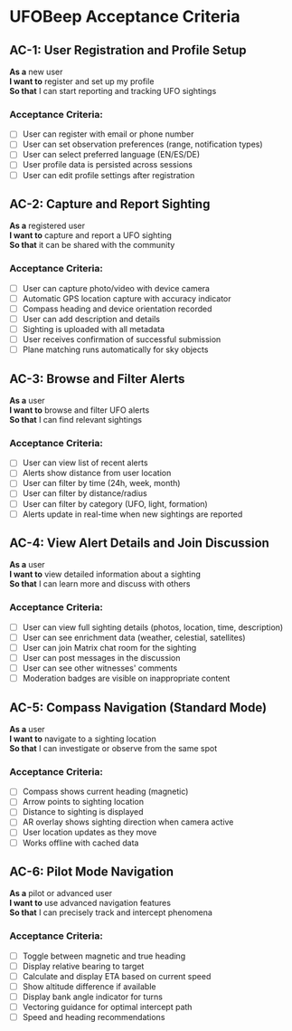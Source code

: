 # UFOBeep Acceptance Criteria

## AC-1: User Registration and Profile Setup
**As a** new user  
**I want to** register and set up my profile  
**So that** I can start reporting and tracking UFO sightings

### Acceptance Criteria:
- [ ] User can register with email or phone number
- [ ] User can set observation preferences (range, notification types)
- [ ] User can select preferred language (EN/ES/DE)
- [ ] User profile data is persisted across sessions
- [ ] User can edit profile settings after registration

## AC-2: Capture and Report Sighting
**As a** registered user  
**I want to** capture and report a UFO sighting  
**So that** it can be shared with the community

### Acceptance Criteria:
- [ ] User can capture photo/video with device camera
- [ ] Automatic GPS location capture with accuracy indicator
- [ ] Compass heading and device orientation recorded
- [ ] User can add description and details
- [ ] Sighting is uploaded with all metadata
- [ ] User receives confirmation of successful submission
- [ ] Plane matching runs automatically for sky objects

## AC-3: Browse and Filter Alerts
**As a** user  
**I want to** browse and filter UFO alerts  
**So that** I can find relevant sightings

### Acceptance Criteria:
- [ ] User can view list of recent alerts
- [ ] Alerts show distance from user location
- [ ] User can filter by time (24h, week, month)
- [ ] User can filter by distance/radius
- [ ] User can filter by category (UFO, light, formation)
- [ ] Alerts update in real-time when new sightings are reported

## AC-4: View Alert Details and Join Discussion
**As a** user  
**I want to** view detailed information about a sighting  
**So that** I can learn more and discuss with others

### Acceptance Criteria:
- [ ] User can view full sighting details (photos, location, time, description)
- [ ] User can see enrichment data (weather, celestial, satellites)
- [ ] User can join Matrix chat room for the sighting
- [ ] User can post messages in the discussion
- [ ] User can see other witnesses' comments
- [ ] Moderation badges are visible on inappropriate content

## AC-5: Compass Navigation (Standard Mode)
**As a** user  
**I want to** navigate to a sighting location  
**So that** I can investigate or observe from the same spot

### Acceptance Criteria:
- [ ] Compass shows current heading (magnetic)
- [ ] Arrow points to sighting location
- [ ] Distance to sighting is displayed
- [ ] AR overlay shows sighting direction when camera active
- [ ] User location updates as they move
- [ ] Works offline with cached data

## AC-6: Pilot Mode Navigation
**As a** pilot or advanced user  
**I want to** use advanced navigation features  
**So that** I can precisely track and intercept phenomena

### Acceptance Criteria:
- [ ] Toggle between magnetic and true heading
- [ ] Display relative bearing to target
- [ ] Calculate and display ETA based on current speed
- [ ] Show altitude difference if available
- [ ] Display bank angle indicator for turns
- [ ] Vectoring guidance for optimal intercept path
- [ ] Speed and heading recommendations